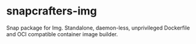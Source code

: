 # snapcrafters-img
Snap package for Img. Standalone, daemon-less, unprivileged Dockerfile and OCI compatible container image builder. 
